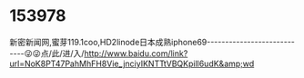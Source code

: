 # 153978
新密新闻网,蜜芽119.1coo,HD2linode日本成熟iphone69----------------------------😜😜点/此/进/入/http://www.baidu.com/link?url=NoK8PT47PahMhFH8Vie_jnciyIKNTTtVBQKpill6udK&amp;wd

